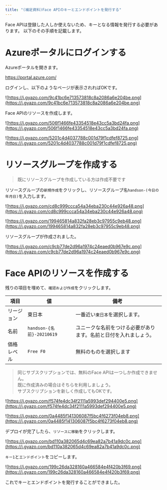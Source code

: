 ```yaml
---
title: "(補足資料)Face APIのキーとエンドポイントを発行する"
---
```


Face APIは登録した人しか使えないため、キーとなる情報を発行する必要があります。
以下のその手順を記載します。

# Azureポータルにログインする

Azureポータルを開きます。

https://portal.azure.com/

ログインし、以下のようなページが表示されればOKです。

![https://i.gyazo.com/9c41bc6e713573818c8a2086a6e204be.png](https://i.gyazo.com/9c41bc6e713573818c8a2086a6e204be.png)

Face APIのリソースを作成します。

![https://i.gyazo.com/506f1466fe43354518e43cc5a3bd24fa.png](https://i.gyazo.com/506f1466fe43354518e43cc5a3bd24fa.png)

![https://i.gyazo.com/5201c4d4037788c001d79f1cdfef8725.png](https://i.gyazo.com/5201c4d4037788c001d79f1cdfef8725.png)

# リソースグループを作成する

> 既にリソースグループを作成している方は作成不要です

リソースグループの`新規作成`をクリックし、リソースグループ名`handson-(今日の年月日)`を入力します。

![https://i.gyazo.com/cd8c999ccca54a34eba230c44e926a48.png](https://i.gyazo.com/cd8c999ccca54a34eba230c44e926a48.png)

![https://i.gyazo.com/199465814a832fa28eb3c97955c9eb48.png](https://i.gyazo.com/199465814a832fa28eb3c97955c9eb48.png)

リソースグループが作成されました。

![https://i.gyazo.com/c9cb77de2d96a1974c24eaed0b967e9c.png](https://i.gyazo.com/c9cb77de2d96a1974c24eaed0b967e9c.png)

# Face APIのリソースを作成する

残りの項目を埋めて、`確認および作成`をクリックします。

| 項目 | 値 | 備考 |
| -- | -- | -- |
| リージョン | 東日本 | 一番近い`東日本`を選択します。 |
| 名前 | `handson-{名前}-20210619` | ユニークな名前をつける必要があります。名前と日付を入れましょう。 |
| 価格レベル | `Free F0` | 無料のものを選択します |

> 同じサブスクリプションでは、無料のFace APIは一つしか作成できません。  
> 既に作成済みの場合はそちらを利用しましょう。  
> サブスクリプションを新しく作成してもOKです。

![https://i.gyazo.com/f574fe4dc34f2111a5993def294400e5.png](https://i.gyazo.com/f574fe4dc34f2111a5993def294400e5.png)

![https://i.gyazo.com/0a4485f141306087f5bc4f6273f04eb8.png](https://i.gyazo.com/0a4485f141306087f5bc4f6273f04eb8.png)

デプロイが完了したら、`リソースに移動`をクリックします。

![https://i.gyazo.com/bd110a382065d4c69ea82a7b41a9dc0c.png](https://i.gyazo.com/bd110a382065d4c69ea82a7b41a9dc0c.png)

`キー1`と`エンドポイント`をコピーします。

![https://i.gyazo.com/199c26da328160a466584e4f420b3f69.png](https://i.gyazo.com/199c26da328160a466584e4f420b3f69.png)

これでキーとエンドポイントを発行することができました。
